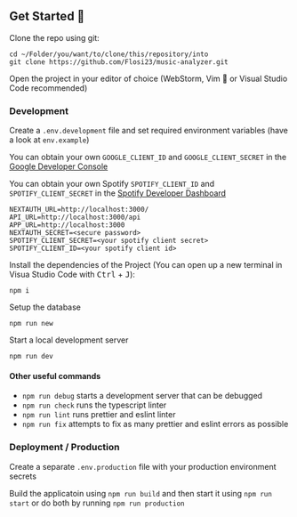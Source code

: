 ## Get Started 💨

Clone the repo using git:

```console
cd ~/Folder/you/want/to/clone/this/repository/into
git clone https://github.com/Flosi23/music-analyzer.git 
```

Open the project in your editor of choice (WebStorm, Vim 🌚 or Visual Studio Code recommended)

### Development

Create a `.env.development` file and set required environment variables (have a look at `env.example`)

You can obtain your own `GOOGLE_CLIENT_ID` and `GOOGLE_CLIENT_SECRET` in
the [Google Developer Console](https://console.cloud.google.com/apis/dashboard)

You can obtain your own Spotify `SPOTIFY_CLIENT_ID` and `SPOTIFY_CLIENT_SECRET` in
the [Spotify Developer Dashboard](https://developer.spotify.com/dashboard/)

```dotenv
NEXTAUTH_URL=http://localhost:3000/
API_URL=http://localhost:3000/api
APP_URL=http://localhost:3000
NEXTAUTH_SECRET=<secure password>
SPOTIFY_CLIENT_SECRET=<your spotify client secret>
SPOTIFY_CLIENT_ID=<your spotify client id>
```

Install the dependencies of the Project (You can open up a new terminal in Visua Studio Code with <kbd>
Ctrl</kbd> + <kbd>J</kbd>):

```console
npm i
```

Setup the database

```console
npm run new
```

Start a local development server

```console
npm run dev
```

#### Other useful commands

- `npm run debug` starts a development server that can be debugged
- `npm run check` runs the typescript linter
- `npm run lint` runs prettier and eslint linter
- `npm run fix` attempts to fix as many prettier and eslint errors as possible

### Deployment / Production

Create a separate `.env.production` file with your production environment secrets

Build the applicatoin using `npm run build` and then start it using `npm run start` or do both by
running `npm run production`

